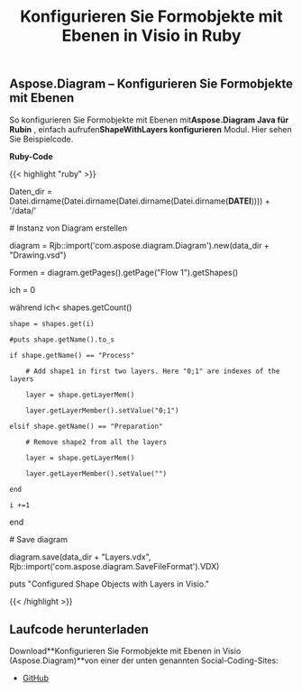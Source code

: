 ﻿---
title: Konfigurieren Sie Formobjekte mit Ebenen in Visio in Ruby
type: docs
weight: 20
url: /de/java/configure-shape-objects-with-layers-in-visio-in-ruby/
---
## **Aspose.Diagram – Konfigurieren Sie Formobjekte mit Ebenen**
 So konfigurieren Sie Formobjekte mit Ebenen mit**Aspose.Diagram Java für Rubin** , einfach aufrufen**ShapeWithLayers konfigurieren** Modul. Hier sehen Sie Beispielcode.

**Ruby-Code**

{{< highlight "ruby" >}}

 Daten_dir = Datei.dirname(Datei.dirname(Datei.dirname(Datei.dirname(__DATEI__)))) + '/data/'

\# Instanz von Diagram erstellen

diagram = Rjb::import('com.aspose.diagram.Diagram').new(data_dir + "Drawing.vsd")

Formen = diagram.getPages().getPage("Flow 1").getShapes()

ich = 0

 während ich< shapes.getCount()

    shape = shapes.get(i)

    #puts shape.getName().to_s

    if shape.getName() == "Process"

        # Add shape1 in first two layers. Here "0;1" are indexes of the layers

        layer = shape.getLayerMem()

        layer.getLayerMember().setValue("0;1")

    elsif shape.getName() == "Preparation"

        # Remove shape2 from all the layers

        layer = shape.getLayerMem()

        layer.getLayerMember().setValue("")

    end

    i +=1

end

\# Save diagram

diagram.save(data_dir + "Layers.vdx", Rjb::import('com.aspose.diagram.SaveFileFormat').VDX)

puts "Configured Shape Objects with Layers in Visio."

{{< /highlight >}}
## **Laufcode herunterladen**
 Download**Konfigurieren Sie Formobjekte mit Ebenen in Visio (Aspose.Diagram)**von einer der unten genannten Social-Coding-Sites:

- [GitHub](https://github.com/asposediagram/Aspose.Diagram-for-Java/blob/master/Plugins/Aspose_Diagram_Java_for_Ruby/lib/asposediagramjava/Layers/configureshapewithlayers.rb)
